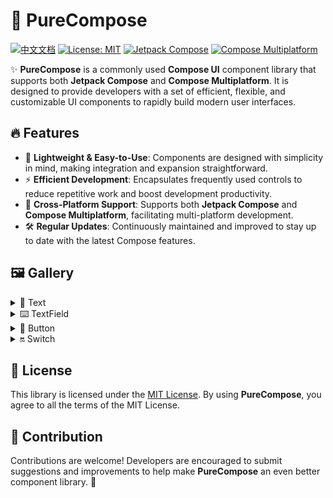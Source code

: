 # 🚀 PureCompose

[![中文文档](https://img.shields.io/badge/Language-中文文档-purple.svg?style=for-the-badge)](README_ZH.md)
[![License: MIT](https://img.shields.io/badge/License-MIT-yellow.svg?style=for-the-badge&)](LICENSE)
[![Jetpack Compose](https://img.shields.io/badge/Jetpack%20Compose-3DDC84?style=for-the-badge&logo=android&logoColor=white)](https://developer.android.com/compose)
[![Compose Multiplatform](https://img.shields.io/badge/Compose%20Multiplatform-blue?style=for-the-badge&logo=jetbrains)](https://www.jetbrains.com/compose-multiplatform)

✨ **PureCompose** is a commonly used **Compose UI** component library that supports both **Jetpack Compose** and **Compose Multiplatform**. It is designed to provide developers with a set of efficient, flexible, and customizable UI components to rapidly build modern user interfaces.  

## 🔥 Features
- 🚀 **Lightweight & Easy-to-Use**: Components are designed with simplicity in mind, making integration and expansion straightforward.
- ⚡ **Efficient Development**: Encapsulates frequently used controls to reduce repetitive work and boost development productivity.
- 📱 **Cross-Platform Support**: Supports both **Jetpack Compose** and **Compose Multiplatform**, facilitating multi-platform development.
- 🛠 **Regular Updates**: Continuously maintained and improved to stay up to date with the latest Compose features.

## 🖼️ Gallery

<details>
  <summary>📝 Text</summary></br>

  | Component | Preview | Code | Sample |
  |-----------|---------|------|--------|
  | **More coming soon...** | Stay tuned | Stay tuned | Stay tuned |

</details>

<details>
  <summary>⌨️ TextField</summary></br>

  | Component | Preview | Code | Sample |
  |-----------|---------|------|--------|
  | **More coming soon...** | Stay tuned | Stay tuned | Stay tuned |

</details>

<details>
  <summary>🔘 Button</summary></br>

  | Component | Preview | Code | Sample |
  |-----------|---------|------|--------|
  | **More coming soon...** | Stay tuned | Stay tuned | Stay tuned |

</details>

<details>
  <summary>🔛 Switch</summary></br>

  | Component | Preview | Code | Sample |
  |-----------|---------|------|--------|
  | **More coming soon...** | Stay tuned | Stay tuned | Stay tuned |

</details>

## 📜 License
This library is licensed under the [MIT License](LICENSE). By using **PureCompose**, you agree to all the terms of the MIT License.

## 🤝 Contribution
Contributions are welcome! Developers are encouraged to submit suggestions and improvements to help make **PureCompose** an even better component library. 🚀
